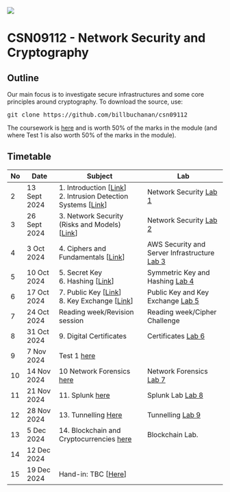 <img src="https://github.com/billbuchanan/csn09112/blob/master/zadditional/top_csn09112.png"/>
<h1>CSN09112 - Network Security and Cryptography</h1>
<h2>Outline</h2>
<p>Our main focus is to investigate secure infrastructures and some core principles around cryptography.  To download the source, use:</p>
<pre>
git clone https://github.com/billbuchanan/csn09112
</pre>

The coursework is [here](https://github.com/billbuchanan/csn09112/tree/master/coursework) and is worth 50% of the marks in the module (and where Test 1 is also worth 50% of the marks in the module).

<h2>Timetable</h2>

| No | Date | Subject |  Lab |
| -------|--------|---------|---------|
| 2 | 13 Sept 2024 | 1. Introduction [<a href="https://github.com/billbuchanan/csn09112/tree/master/week02_0intro">Link</a>]<br />2. Intrusion Detection Systems [<a href="https://github.com/billbuchanan/csn09112/tree/master/week02_ids">Link</a>] | Network Security [Lab 1](https://github.com/billbuchanan/csn09112/tree/master/week02_ids/lab) |
| 3 | 26 Sept 2024 | 3. Network Security (Risks and Models) [<a href="https://github.com/billbuchanan/csn09112/tree/master/week03_ns">Link</a>] | Network Security [Lab 2](https://github.com/billbuchanan/csn09112/tree/master/week03_ns/labs)  |
| 4 | 3 Oct 2024 | 4. Ciphers and Fundamentals [<a href="https://github.com/billbuchanan/csn09112/tree/master/week04_ciphers">Link</a>] | AWS Security and Server Infrastructure [Lab 3](https://github.com/billbuchanan/csn09112/tree/master/week04_ciphers/labs)  |
| 5 | 10 Oct 2024 | 5. Secret Key <br />6. Hashing [<a href="https://github.com/billbuchanan/csn09112/tree/master/week05_secretkey">Link</a>] | Symmetric Key and Hashing [Lab 4](https://github.com/billbuchanan/csn09112/tree/master/week05_secretkey/labs) |
| 6 | 17 Oct 2024 | 7. Public Key [<a href="https://github.com/billbuchanan/csn09112/tree/master/week06_public_key/lecture">Link</a>]<br />8. Key Exchange [<a href="https://github.com/billbuchanan/csn09112/tree/master/week06_public_key/lecture">Link</a>] | Public Key and Key Exchange [Lab 5](https://github.com/billbuchanan/csn09112/tree/master/week06_public_key/labs) | 
| 7 | 24 Oct 2024 | Reading week/Revision session | Reading week/Cipher Challenge |
| 8 | 31 Oct 2024 | 9. Digital Certificates | Certificates [Lab 6](https://github.com/billbuchanan/csn09112/tree/master/week07_dig_cert/labs) |
| 9 | 7 Nov 2024 |  Test 1 [here](https://github.com/billbuchanan/csn09112/tree/master/week09_test)  |
| 10 | 14 Nov 2024 | 10 Network Forensics [here](https://github.com/billbuchanan/csn09112/tree/master/week08_network_forensics) | Network Forensics [Lab 7](https://github.com/billbuchanan/csn09112/tree/master/week08_network_forensics/lab) | 
| 11 | 21 Nov 2024 | 11. Splunk [here](https://github.com/billbuchanan/csn09112/tree/master/week10_splunk) | Splunk Lab [Lab 8](https://github.com/billbuchanan/csn09112/tree/master/week10_splunk/labs) |
| 12 | 28 Nov 2024 |  13. Tunnelling [Here](https://github.com/billbuchanan/csn09112/tree/master/week12_tunnelling) | Tunnelling [Lab 9](https://github.com/billbuchanan/csn09112/tree/master/week12_tunnelling/labs) |
| 13 | 5 Dec 2024 | 14. Blockchain and Cryptocurrencies [here](https://github.com/billbuchanan/csn09112/tree/master/week13_blockchain) | Blockchain Lab.  | 
| 14 | 12 Dec 2024 |||
| 15 | 19 Dec 2024 | Hand-in: TBC [<a href="https://github.com/billbuchanan/csn09112/tree/master/coursework">Here</a>]||



